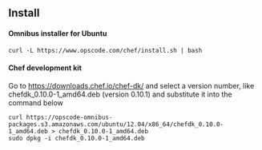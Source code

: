 ## Install

#### Omnibus installer for Ubuntu
    curl -L https://www.opscode.com/chef/install.sh | bash
    
#### Chef development kit
Go to https://downloads.chef.io/chef-dk/ and select a version number, like chefdk_0.10.0-1_amd64.deb (version 0.10.1) and substitute it into the command below

    curl https://opscode-omnibus-packages.s3.amazonaws.com/ubuntu/12.04/x86_64/chefdk_0.10.0-1_amd64.deb > chefdk_0.10.0-1_amd64.deb
    sudo dpkg -i chefdk_0.10.0-1_amd64.deb
